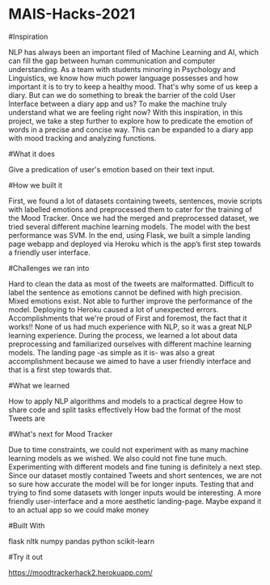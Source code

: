 # MAIS-Hacks-2021
#Inspiration

  NLP has always been an important filed of Machine Learning and AI, which can fill the gap between human communication and computer understanding. As a team with students minoring in Psychology and Linguistics, we know how much power language possesses and how important it is to try to keep a healthy mood. That's why some of us keep a diary.
  But can we do something to break the barrier of the cold User Interface between a diary app and us? To make the machine truly understand what we are feeling right now?
  With this inspiration, in this project, we take a step further to explore how to predicate the emotion of words in a precise and concise way. This can be expanded to a diary app with mood tracking and analyzing functions.

#What it does

  Give a predication of user's emotion based on their text input.

#How we built it

  First, we found a lot of datasets containing tweets, sentences, movie scripts with labelled emotions and preprocessed them to cater for the training of the Mood Tracker.
  Once we had the merged and preprocessed dataset, we tried several different machine learning models. The model with the best performance was SVM.
  In the end, using Flask, we built a simple landing page webapp and deployed via Heroku which is the app’s first step towards a friendly user interface.

#Challenges we ran into

  Hard to clean the data as most of the tweets are malformatted.
  Difficult to label the sentence as emotions cannot be defined with high precision. Mixed emotions exist.
  Not able to further improve the performance of the model.
  Deploying to Heroku caused a lot of unexpected errors.
  Accomplishments that we're proud of
  First and foremost, the fact that it works!! None of us had much experience with NLP, so it was a great NLP learning experience.
  During the process, we learned a lot about data preprocessing and familiarized ourselves with different machine learning models.
  The landing page -as simple as it is- was also a great accomplishment because we aimed to have a user friendly interface and that is a first step towards that.
 
 #What we learned
 
  How to apply NLP algorithms and models to a practical degree
  How to share code and split tasks effectively
  How bad the format of the most Tweets are

#What's next for Mood Tracker

  Due to time constraints, we could not experiment with as many machine learning models as we wished. We also could not fine tune much. Experimenting with different models and fine tuning is definitely a next step.
  Since our dataset mostly contained Tweets and short sentences, we are not so sure how accurate the model will be for longer inputs. Testing that and trying to find some datasets with longer inputs would be interesting.
  A more friendly user-interface and a more aesthetic landing-page.
  Maybe expand it to an actual app so we could make money
  
#Built With

  flask   nltk  numpy   pandas    python    scikit-learn
  
#Try it out

https://moodtrackerhack2.herokuapp.com/
